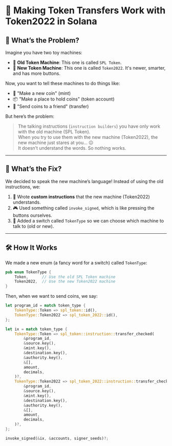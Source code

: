 # 🧸 Making Token Transfers Work with Token2022 in Solana

## 🐣 What’s the Problem?

Imagine you have two toy machines:

- 🧸 **Old Token Machine**: This one is called `SPL Token`.
- 🤖 **New Token Machine**: This one is called `Token2022`. It's newer, smarter, and has more buttons.

Now, you want to tell these machines to do things like:

- 🎁 "Make a new coin" (mint)
- 📦 "Make a place to hold coins" (token account)
- 💸 "Send coins to a friend" (transfer)

But here’s the problem:

> The talking instructions (`instruction builders`) you have only work with the old machine (SPL Token).  
> When you try to use them with the new machine (Token2022), the new machine just stares at you… 😐  
> It doesn’t understand the words. So nothing works.

---

## 🧠 What’s the Fix?

We decided to speak the new machine’s language! Instead of using the old instructions, we:

1. 📝 Wrote **custom instructions** that the new machine (Token2022) understands.
2. 🎮 Used something called `invoke_signed`, which is like pressing the buttons ourselves.
3. 🔄 Added a switch called `TokenType` so we can choose which machine to talk to (old or new).

---

## 🛠️ How It Works

We made a new enum (a fancy word for a switch) called `TokenType`:

```rust
pub enum TokenType {
    Token,      // Use the old SPL Token machine
    Token2022,  // Use the new Token2022 machine
}
```
Then, when we want to send coins, we say:
```rust
let program_id = match token_type {
    TokenType::Token => spl_token::id(),
    TokenType::Token2022 => spl_token_2022::id(),
};

let ix = match token_type {
    TokenType::Token => spl_token::instruction::transfer_checked(
        &program_id,
        &source.key(),
        &mint.key(),
        &destination.key(),
        &authority.key(),
        &[],
        amount,
        decimals,
    )?,
    TokenType::Token2022 => spl_token_2022::instruction::transfer_checked(
        &program_id,
        &source.key(),
        &mint.key(),
        &destination.key(),
        &authority.key(),
        &[],
        amount,
        decimals,
    )?,
};

invoke_signed(&ix, &accounts, signer_seeds)?;
